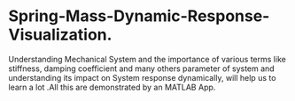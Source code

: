 # Spring-Mass-Dynamic-Response-Visualization.
Understanding Mechanical System and the importance of various terms like stiffness, damping coefficient and many others parameter of system and understanding its impact on System response dynamically, will help us to learn a lot .All this are demonstrated by an MATLAB App.
